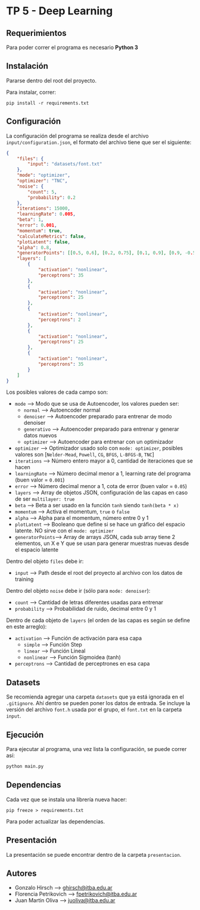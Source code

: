 # TP 5 - Deep Learning

## Requerimientos

Para poder correr el programa es necesario **Python 3**

## Instalación

Pararse dentro del root del proyecto.

Para instalar, correr:
```
pip install -r requirements.txt
```

## Configuración

La configuración del programa se realiza desde el archivo `input/configuration.json`, el formato del archivo tiene que ser el siguiente:
```json
{
    "files": {
        "input": "datasets/font.txt"
    },
    "mode": "optimizer",
    "optimizer": "TNC",
    "noise": {
        "count": 5,
        "probability": 0.2
    },
    "iterations": 15000,
    "learningRate": 0.005,
    "beta": 1,
    "error": 0.001,
    "momentum": true,
    "calculateMetrics": false,
    "plotLatent": false,
    "alpha": 0.8,
    "generatorPoints": [[0.5, 0.6], [0.2, 0.75], [0.1, 0.9], [0.9, -0.5]],
    "layers": [
        {
            "activation": "nonlinear",
            "perceptrons": 35
        },
        {
            "activation": "nonlinear",
            "perceptrons": 25
        },
        {
            "activation": "nonlinear",
            "perceptrons": 2
        },
        {
            "activation": "nonlinear",
            "perceptrons": 25
        },
        {
            "activation": "nonlinear",
            "perceptrons": 35
        }
    ]
}
```

Los posibles valores de cada campo son:
* `mode` --> Modo que se usa de Autoencoder, los valores pueden ser:
    * `normal` --> Autoencoder normal
    * `denoiser` --> Autoencoder preparado para entrenar de modo denoiser
    * `generativo` --> Autoencoder preparado para entrenar y generar datos nuevos
    * `optimizer` --> Autoencoder para entrenar con un optimizador
* `optimizer` --> Optimizador usado solo con `mode: optimizer`, posibles valores son [`Nelder-Mead`, `Powell`, `CG`, `BFGS`, `L-BFGS-B`, `TNC`]
* `iterations` --> Número entero mayor a 0, cantidad de iteraciones que se hacen
* `learningRate` --> Número decimal menor a 1, learning rate del programa (buen valor = `0.001`)
* `error` --> Número decimal menor a 1, cota de error (buen valor = `0.05`)
* `layers` --> Array de objetos JSON, configuración de las capas en caso de ser `multilayer: true`
* `beta` --> Beta a ser usado en la función `tanh` siendo `tanh(beta * x)`
* `momentum` --> Activa el momentum, `true` o `false`
* `alpha` --> Alpha para el momentum, número entre 0 y 1
* `plotLatent` --> Booleano que define si se hace un gráfico del espacio latente. NO sirve con el `mode: optimizer`
* `generatorPoints`--> Array de arrays JSON, cada sub array tiene 2 elementos, un X e Y que se usan para generar muestras nuevas desde el espacio latente

Dentro del objeto `files` debe ir:
* `input` --> Path desde el root del proyecto al archivo con los datos de training

Dentro del objeto `noise` debe ir (sólo para `mode: denoiser`):
* `count` --> Cantidad de letras diferentes usadas para entrenar
* `probability` --> Probabilidad de ruido, decimal entre 0 y 1

Dentro de cada objeto de `layers` (el orden de las capas es según se define en este arreglo):
* `activation` --> Función de activación para esa capa
    * `simple` --> Función Step
    * `linear` --> Función Lineal
    * `nonlinear` --> Función Sigmoidea (tanh)
* `perceptrons` --> Cantidad de perceptrones en esa capa

## Datasets

Se recomienda agregar una carpeta `datasets` que ya está ignorada en el `.gitignore`. Ahí dentro se pueden poner los datos de entrada. Se incluye la versión del archivo `font.h` usada por el grupo, el `font.txt` en la carpeta `input`.

## Ejecución

Para ejecutar al programa, una vez lista la configuración, se puede correr así:
```python
python main.py
```

## Dependencias

Cada vez que se instala una librería nueva hacer:
```
pip freeze > requirements.txt
```

Para poder actualizar las dependencias.

## Presentación

La presentación se puede encontrar dentro de la carpeta `presentacion`.

## Autores

* Gonzalo Hirsch --> ghirsch@itba.edu.ar
* Florencia Petrikovich --> fpetrikovich@itba.edu.ar
* Juan Martin Oliva --> juoliva@itba.edu.ar
